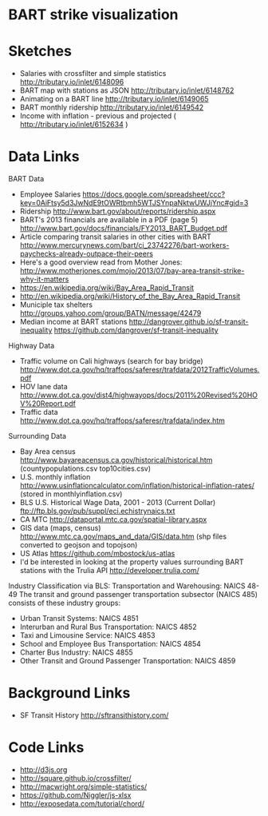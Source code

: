 BART strike visualization
=========================

# Sketches

* Salaries with crossfilter and simple statistics http://tributary.io/inlet/6148096
* BART map with stations as JSON http://tributary.io/inlet/6148762
* Animating on a BART line http://tributary.io/inlet/6149065
* BART monthly ridership http://tributary.io/inlet/6149542
* Income with inflation - previous and projected ( http://tributary.io/inlet/6152634 )

# Data Links

BART Data  
* Employee Salaries https://docs.google.com/spreadsheet/ccc?key=0AiFtsy5d3JwNdE9tOWRtbmh5WTJSYnpaNktwUWJjYnc#gid=3
* Ridership http://www.bart.gov/about/reports/ridership.aspx
* BART's 2013 financials are available in a PDF (page 5) http://www.bart.gov/docs/financials/FY2013_BART_Budget.pdf
* Article comparing transit salaries in other cities with BART http://www.mercurynews.com/bart/ci_23742276/bart-workers-paychecks-already-outpace-their-peers
* Here's a good overview read from Mother Jones: http://www.motherjones.com/mojo/2013/07/bay-area-transit-strike-why-it-matters
* https://en.wikipedia.org/wiki/Bay_Area_Rapid_Transit
* http://en.wikipedia.org/wiki/History_of_the_Bay_Area_Rapid_Transit
* Municiple tax shelters http://groups.yahoo.com/group/BATN/message/42479
* Median income at BART stations http://dangrover.github.io/sf-transit-inequality https://github.com/dangrover/sf-transit-inequality

Highway Data  
* Traffic volume on Cali highways (search for bay bridge) http://www.dot.ca.gov/hq/traffops/saferesr/trafdata/2012TrafficVolumes.pdf
* HOV lane data http://www.dot.ca.gov/dist4/highwayops/docs/2011%20Revised%20HOV%20Report.pdf
* Traffic data http://www.dot.ca.gov/hq/traffops/saferesr/trafdata/index.htm

Surrounding Data  
* Bay Area census http://www.bayareacensus.ca.gov/historical/historical.htm (countypopulations.csv top10cities.csv)
* U.S. monthly inflation http://www.usinflationcalculator.com/inflation/historical-inflation-rates/ (stored in monthlyinflation.csv)
* BLS U.S. Historical Wage Data, 2001 - 2013 (Current Dollar) ftp://ftp.bls.gov/pub/suppl/eci.echistrynaics.txt
* CA MTC http://dataportal.mtc.ca.gov/spatial-library.aspx
* GIS data (maps, census) http://www.mtc.ca.gov/maps_and_data/GIS/data.htm (shp files converted to geojson and topojson)
* US Atlas https://github.com/mbostock/us-atlas
* I'd be interested in looking at the property values surrounding BART stations with the Trulia API http://developer.trulia.com/

Industry Classification via BLS:
Transportation and Warehousing: NAICS 48-49
The transit and ground passenger transportation subsector (NAICS 485) consists of these industry groups:
* Urban Transit Systems: NAICS 4851
* Interurban and Rural Bus Transportation: NAICS 4852
* Taxi and Limousine Service: NAICS 4853
* School and Employee Bus Transportation: NAICS 4854
* Charter Bus Industry: NAICS 4855
* Other Transit and Ground Passenger Transportation: NAICS 4859

# Background Links
* SF Transit History http://sftransithistory.com/

# Code Links

* http://d3js.org
* http://square.github.io/crossfilter/
* http://macwright.org/simple-statistics/
* https://github.com/Niggler/js-xlsx
* http://exposedata.com/tutorial/chord/
